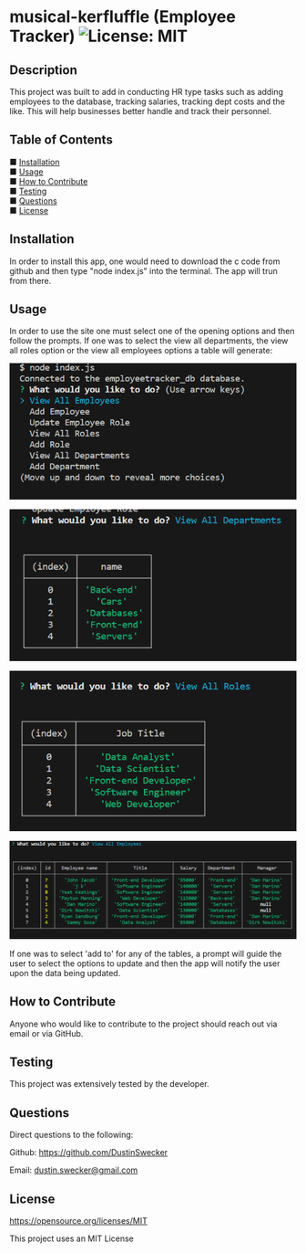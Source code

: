 # musical-kerfluffle (Employee Tracker)  ![License: MIT](https://img.shields.io/badge/License-MIT-yellow.svg)
    
## Description

This project was built to add in conducting HR type tasks such as adding employees to the database, tracking salaries, tracking dept costs and the like. This will help businesses better handle and track their personnel.
  
## Table of Contents 

■ [Installation](#installation) <br/> ■ [Usage](#usage) <br/> ■ [How to Contribute](#how-to-contribute) <br/> ■ [Testing](#testing) <br/> ■ [Questions](#questions) <br/> ■ [License](#license) <br/>

## Installation

In order to install this app, one would need to download the c code from  github and then  type "node index.js" into the terminal. The app will trun from there.

## Usage 

In order to use the site one must select one of the opening options and then follow the prompts. If one was to select the view all departments, the view all roles option or the view all employees options a table will generate:

![View of intial prompt](images/initialprompt.png)

![View of departments table](images/viewalldept.png)

![View of roles table](images/viewallroles.png)

![View of employeese table](images/viewallemployees.png)

 
If one was to select 'add to' for any of the tables, a prompt will guide the user to select the options to update and then the app will notify the user upon the data being updated.


## How to Contribute 

Anyone who would like to contribute to the project should reach out via email or  via GitHub.

## Testing 

This project was extensively tested by the developer.

## Questions 

Direct questions to the following:

Github: https://github.com/DustinSwecker

Email: dustin.swecker@gmail.com
  
## License

https://opensource.org/licenses/MIT

This project uses an MIT License
